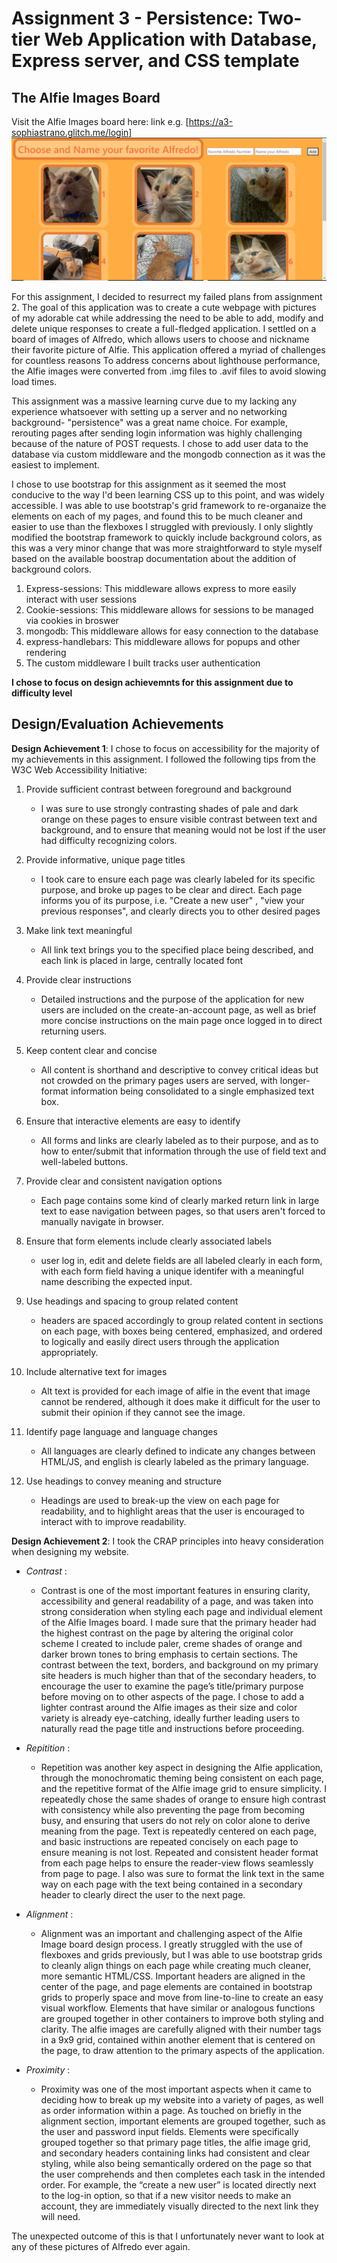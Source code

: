 Assignment 3 - Persistence: Two-tier Web Application with Database, Express server, and CSS template
===



## The Alfie Images Board

Visit the Alfie Images board here: link e.g. [https://a3-sophiastrano.glitch.me/login]
![image](SiteScreenshot.JPG)

For this assignment, I decided to resurrect my failed plans from assignment 2. The goal of this application was to create a 
cute webpage with pictures of my adorable cat while addressing the need to be able to add, 
modify and delete unique responses to create a full-fledged application. I settled on a board of images of Alfredo,
which allows users to choose and nickname their favorite picture of Alfie. This application offered a myriad of challenges for countless reasons
To address concerns about lighthouse performance, the Alfie images were converted from .img files to .avif files to avoid slowing load times. 


This assignment was a massive learning curve due to my lacking any experience whatsoever with setting up a server and no networking background- "persistence" was a great name choice. For example, rerouting pages after sending login information was highly challenging because of the nature of POST requests.
I chose to add user data to the database via custom middleware and the mongodb connection as it was the easiest to implement. 

I chose to use bootstrap for this assignment as it seemed the most conducive to the way I'd been learning CSS up to this point, and was widely accessible.
I was able to use bootstrap's grid framework to re-organaize the elements on each of my pages, and found this to be much cleaner and easier to use than the flexboxes I struggled with previously. I only slightly modified the bootstrap framework to quickly include background colors, as this was a very minor change
that was more straightforward to style myself based on the available boostrap documentation about the addition of background colors. 


 1. Express-sessions: This middleware allows express to more easily interact with user sessions
 2. Cookie-sessions: This middleware allows for sessions to be managed via cookies in broswer
 3. mongodb: This middleware allows for easy connection to the database 
 4. express-handlebars: This middleware allows for popups and other rendering
 5. The custom middleware I built tracks user authentication

**I chose to focus on design achievemnts for this assignment due to difficulty level**

## Design/Evaluation Achievements
**Design Achievement 1**: I chose to focus on accessibility for the majority of my achievements in this assignment.
 I followed the following tips from the W3C Web Accessibility Initiative:
 
 1. Provide sufficient contrast between foreground and background 
    - I was sure to use strongly contrasting shades of pale and dark orange on these pages to ensure visible contrast between text and background, and to ensure that
   meaning would not be lost if the user had difficulty recognizing colors. 
 
 2. Provide informative, unique page titles
    - I took care to ensure each page was clearly labeled for its specific purpose, and broke up pages to be clear and direct. Each page informs you of its purpose, i.e. "Create a new user" , "view your previous responses", and clearly directs you to other desired pages
    
 3. Make link text meaningful
    - All link text brings you to the specified place being described, and each link is placed in large, centrally located font
   
 4. Provide clear instructions
    - Detailed instructions and the purpose of the application for new users are included on the create-an-account page, as well as brief more concise instructions on the main page once logged in to direct returning users. 
   
 5. Keep content clear and concise
     - All content is shorthand and descriptive to convey critical ideas but not crowded on the primary pages users are served, with longer-format information being consolidated to a single emphasized text box. 
    
 6. Ensure that interactive elements are easy to identify
    - All forms and links are clearly labeled as to their purpose, and as to how to enter/submit that information through the use of field text and well-labeled buttons. 
   
 7. Provide clear and consistent navigation options
    -  Each page contains some kind of clearly marked return link in large text to ease navigation between pages, so that users aren't forced to manually navigate in browser. 
   
 8. Ensure that form elements include clearly associated labels
    - user log in, edit and delete fields are all labeled clearly in each form, with each form field having a unique identifer with a meaningful name describing the expected input.
   
 9. Use headings and spacing to group related content
    - headers are spaced accordingly to group related content in sections on each page, with boxes being centered, emphasized, and ordered to logically and easily direct users through the application appropriately. 
   
 10. Include alternative text for images
     - Alt text is provided for each image of alfie in the event that image cannot be rendered, although it does make it difficult for the user to submit their opinion if they cannot see the image.
   
 11. Identify page language and language changes
     - All languages are clearly defined to indicate any changes between HTML/JS, and english is clearly labeled as the primary language. 
   
 12. Use headings to convey meaning and structure
     - Headings are used to break-up the view on each page for readability, and to highlight areas that the user is encouraged to interact with to improve readability.
    
 **Design Achievement 2**: I took the CRAP principles into heavy consideration when designing my website.
 - *Contrast* :
    - Contrast is one of the most important features in ensuring clarity, accessibility and general readability of a page, and was taken into strong consideration when styling each page and individual element of the Alfie Images board. I made sure that the primary header had the highest contrast on the page by altering the original color scheme I created to include paler, creme shades of orange and darker brown tones to bring emphasis to certain sections. The contrast between the text, borders, and background on my primary site headers is much higher than that of the secondary headers, to encourage the user to examine the page’s title/primary purpose before moving on to other aspects of the page. I chose to add a lighter contrast around the Alfie images as their size and color variety is already eye-catching, ideally further leading users to naturally read the page title and instructions before proceeding.
 - *Repitition* : 
   - Repetition was another key aspect in designing the Alfie application, through the monochromatic theming being consistent on each page, and the repetitive format of the Alfie image grid to ensure simplicity. I repeatedly chose the same shades of orange to ensure high contrast with consistency while also preventing the page from becoming busy, and ensuring that users do not rely on color alone to derive meaning from the page. Text is repeatedly centered on each page, and basic instructions are repeated concisely on each page to ensure meaning is not lost. Repeated and consistent header format from each page helps to ensure the reader-view flows seamlessly from page to page. I also was sure to format the link text in the same way on each page with the text being contained in a secondary header to clearly direct the user to the next page.
 - *Alignment* :
   - Alignment was an important and challenging aspect of the Alfie Image board design process. I greatly struggled with the use of flexboxes and grids previously, but I was able to use bootstrap grids to cleanly align things on each page while creating much cleaner, more semantic HTML/CSS. Important headers are aligned in the center of the page, and page elements are contained in bootstrap grids to properly space and move from line-to-line to create an easy visual workflow. Elements that have similar or analogous functions are grouped together in other containers to improve both styling and clarity. The alfie images are carefully aligned with their number tags in a 9x9 grid, contained within another element that is centered on the page, to draw attention to the primary aspects of the application. 

 - *Proximity* :
   - Proximity was one of the most important aspects when it came to deciding how to break up my website into a variety of pages, as well as order information within a page. As touched on briefly in the alignment section, important elements are grouped together, such as the user and password input fields. Elements were specifically grouped together so that primary page titles, the alfie image grid, and secondary headers containing links had consistent and clear styling, while also being semantically ordered on the page so that the user comprehends and then completes each task in the intended order. For example, the “create a new user” is located directly next to the log-in option, so that if a new visitor needs to make an account, they are immediately visually directed to the next link they will need.

The unexpected outcome of this is that I unfortunately never want to look at any of these pictures of Alfredo ever again. 
 
